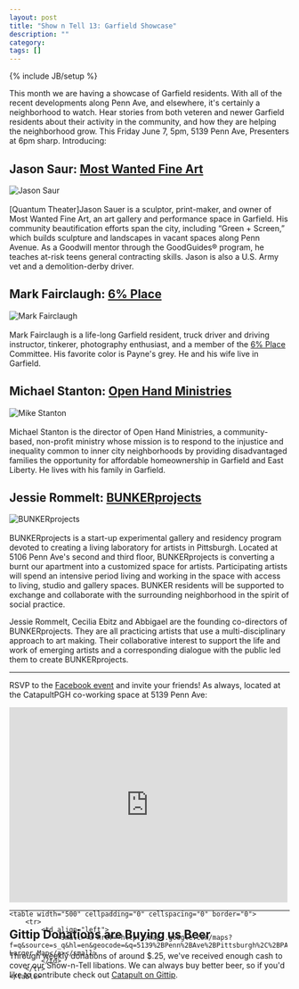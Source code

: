 ```yaml
---
layout: post
title: "Show n Tell 13: Garfield Showcase"
description: ""
category: 
tags: []
---
```

{% include JB/setup %}

This month we are having a showcase of Garfield residents. With all of the recent developments along Penn Ave, and elsewhere, it's certainly a neighborhood to watch. Hear stories from both veteren and newer Garfield residents about their activity in the community, and how they are helping the neighborhood grow. This Friday June 7, 5pm, 5139 Penn Ave, Presenters at 6pm sharp. Introducing:

## Jason Saur: [Most Wanted Fine Art](http://quantumtheatre.org)
![Jason Saur](http://notlaura.com/images/catapult/jason.jpg)
<br /><br />
[Quantum Theater]Jason Sauer is a sculptor, print-maker, and owner of Most Wanted Fine Art, an art gallery and performance space in Garfield. His community beautification efforts span the city, including “Green + Screen,” which builds sculpture and landscapes in vacant spaces along Penn Avenue. As a Goodwill mentor through the GoodGuides® program, he teaches at-risk teens general contracting skills. Jason is also a U.S. Army vet and a demolition-derby driver.


## Mark Fairclaugh: [6% Place](http://www.citylabpgh.org/blogs/six-percent-place/)
![Mark Fairclaugh](http://notlaura.com/images/catapult/mark.jpg)
<br /><br />
Mark Fairclaugh is a life-long Garfield resident, truck driver and driving instructor, tinkerer, photography enthusiast, and a member of the [6% Place](http://www.citylabpgh.org/blogs/six-percent-place/) Committee. His favorite color is Payne's grey. He and his wife live in Garfield.

## Michael Stanton: [Open Hand Ministries](http://pghopendoor.org/ministries/open-hand-ministries/)
![Mike Stanton](http://notlaura.com/images/catapult/mike-stanton.jpg)
<br /><br />
Michael Stanton is the director of Open Hand Ministries, a community-based, non-profit ministry whose mission is to respond to the injustice and inequality common to inner city neighborhoods by providing disadvantaged families the opportunity for affordable homeownership in Garfield and East Liberty. He lives with his family in Garfield.


## Jessie Rommelt: [BUNKERprojects](bunkerprojects.org)
![BUNKERprojects](http://notlaura.com/images/catapult/bunker.jpg)
<br /><br />
BUNKERprojects is a start-up experimental gallery and residency program devoted to creating a living laboratory for artists in Pittsburgh. Located at 5106 Penn Ave's second and third floor, BUNKERprojects is converting a burnt our apartment into a customized space for artists. Participating artists will spend an intensive period living and working in the space with access to living, studio and gallery spaces. BUNKER residents will be supported to exchange and collaborate with the surrounding neighborhood in the spirit of social practice.

Jessie Rommelt, Cecilia Ebitz and Abbigael are the founding co-directors of BUNKERprojects. They are all practicing artists that use a multi-disciplinary approach to art making. Their collaborative interest to support the life and work of emerging artists and a corresponding dialogue with the public led them to create BUNKERprojects. 


***

RSVP to the [Facebook event](https://www.facebook.com/events/451775421583656/) and invite your friends! As always, located at the CatapultPGH co-working space at 5139 Penn Ave:


<div style="width:500px;height:350px">
	<iframe width="500" height="350" frameborder="0" scrolling="no" marginheight="0" marginwidth="0" src="http://maps.google.com/maps?f=q&source=s_q&hl=en&geocode=&q=5139%2BPenn%2BAve%2BPittsburgh%2C%2BPA&ie=UTF8&z=15&t=m&iwloc=near&output=embed">
	</iframe><br>

	<table width="500" cellpadding="0" cellspacing="0" border="0">
		<tr>
			<td align="left">
				<small><a href="http://maps.google.com/maps?f=q&source=s_q&hl=en&geocode=&q=5139%2BPenn%2BAve%2BPittsburgh%2C%2BPA&ie=UTF8&z=15&t=m&iwloc=near">View Larger Map</a></small>
			</td>
		</tr>
	</table>
</div>

***

## Gittip Donations are Buying us Beer
Through weekly donations of around $.25, we've received enough cash to cover our Show-n-Tell libations. We can always buy better beer, so if you'd like to contribute check out [Catapult on Gittip](https://www.gittip.com/catapultpgh/).
